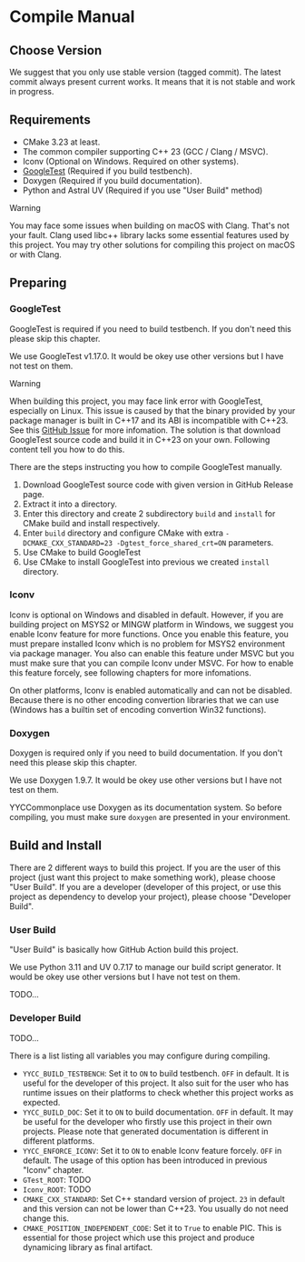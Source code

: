 # Compile Manual

## Choose Version

We suggest that you only use stable version (tagged commit).
The latest commit always present current works.
It means that it is not stable and work in progress.

## Requirements

* CMake 3.23 at least.
* The common compiler supporting C++ 23 (GCC / Clang / MSVC).
* Iconv (Optional on Windows. Required on other systems).
* [GoogleTest](https://github.com/google/googletest) (Required if you build testbench).
* Doxygen (Required if you build documentation).
* Python and Astral UV (Required if you use "User Build" method)

> [!WARNING]  
> You may face some issues when building on macOS with Clang. That's not your fault.
> Clang used libc++ library lacks some essential features used by this project.
> You may try other solutions for compiling this project on macOS or with Clang.

## Preparing

### GoogleTest

GoogleTest is required if you need to build testbench.
If you don't need this please skip this chapter.

We use GoogleTest v1.17.0.
It would be okey use other versions but I have not test on them.

> [!WARNING]  
> When building this project, you may face link error with GoogleTest, especially on Linux.
> This issue is caused by that the binary provided by your package manager is built in C++17 and its ABI is incompatible with C++23.
> See this [GitHub Issue](https://github.com/google/googletest/issues/4591) for more infomation.
> The solution is that download GoogleTest source code and build it in C++23 on your own.
> Following content tell you how to do this.

There are the steps instructing you how to compile GoogleTest manually.

1. Download GoogleTest source code with given version in GitHub Release page.
1. Extract it into a directory.
1. Enter this directory and create 2 subdirectory `build` and `install` for CMake build and install respectively.
1. Enter `build` directory and configure CMake with extra `-DCMAKE_CXX_STANDARD=23 -Dgtest_force_shared_crt=ON` parameters.
1. Use CMake to build GoogleTest
1. Use CMake to install GoogleTest into previous we created `install` directory.

### Iconv

Iconv is optional on Windows and disabled in default.
However, if you are building project on MSYS2 or MINGW platform in Windows, we suggest you enable Iconv feature for more functions.
Once you enable this feature, you must prepare installed Iconv which is no problem for MSYS2 environment via package manager.
You also can enable this feature under MSVC but you must make sure that you can compile Iconv under MSVC.
For how to enable this feature forcely, see following chapters for more infomations.

On other platforms, Iconv is enabled automatically and can not be disabled.
Because there is no other encoding convertion libraries that we can use (Windows has a builtin set of encoding convertion Win32 functions).

### Doxygen

Doxygen is required only if you need to build documentation.
If you don't need this please skip this chapter.

We use Doxygen 1.9.7.
It would be okey use other versions but I have not test on them.

YYCCommonplace use Doxygen as its documentation system.
So before compiling, you must make sure `doxygen` are presented in your environment.

## Build and Install

There are 2 different ways to build this project.
If you are the user of this project (just want this project to make something work), please choose "User Build".
If you are a developer (developer of this project, or use this project as dependency to develop your project), please choose "Developer Build".

### User Build

"User Build" is basically how GitHub Action build this project.

We use Python 3.11 and UV 0.7.17 to manage our build script generator.
It would be okey use other versions but I have not test on them.

TODO...

### Developer Build

TODO...

There is a list listing all variables you may configure during compiling.

* `YYCC_BUILD_TESTBENCH`: Set it to `ON` to build testbench. `OFF` in default.
It is useful for the developer of this project.
It also suit for the user who has runtime issues on their platforms to check whether this project works as expected.
* `YYCC_BUILD_DOC`: Set it to `ON` to build documentation. `OFF` in default.
It may be useful for the developer who firstly use this project in their own projects.
Please note that generated documentation is different in different platforms.
* `YYCC_ENFORCE_ICONV`: Set it to `ON` to enable Iconv feature forcely. `OFF` in default.
The usage of this option has been introduced in previous "Iconv" chapter.
* `GTest_ROOT`: TODO
* `Iconv_ROOT`: TODO
* `CMAKE_CXX_STANDARD`: Set C++ standard version of project.
`23` in default and this version can not be lower than C++23.
You usually do not need change this.
* `CMAKE_POSITION_INDEPENDENT_CODE`: Set it to `True` to enable PIC.
This is essential for those project which use this project and produce dynamicing library as final artifact.
